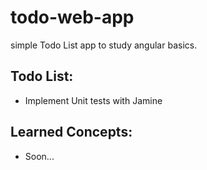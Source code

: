 # todo-web-app
simple Todo List app to study angular basics.


## Todo List:
- Implement Unit tests with Jamine 

## Learned Concepts:
- Soon...
